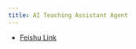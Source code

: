 ```yaml
---
title: AI Teaching Assistant Agent
---
```


* [Feishu Link](https://uxkpl4cba3j.feishu.cn/wiki/R6gHwUiGTiS369kUSlpcRfuinZb)

